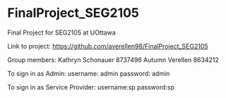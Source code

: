 # FinalProject_SEG2105
Final Project for SEG2105 at UOttawa

Link to project: https://github.com/averellen98/FinalProject_SEG2105

Group members:
  Kathryn Schonauer 8737496
  Autumn Verellen 8634212
  
  To sign in as Admin:
  username: admin
  password: admin

  To sign in as Service Provider:
  username:sp
  password:sp
